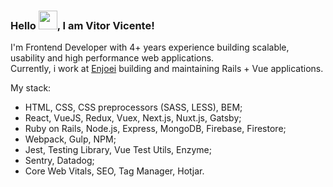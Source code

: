 ### Hello <img src="https://media.giphy.com/media/hvRJCLFzcasrR4ia7z/giphy.gif" width="30px">, I am Vitor Vicente!

I'm Frontend Developer with 4+ years experience building scalable, usability and high performance web applications. </br>
Currently, i work at [Enjoei](https://www.enjoei.com.br) building and maintaining Rails + Vue applications.

My stack: 
- HTML, CSS, CSS preprocessors (SASS, LESS), BEM;
- React, VueJS, Redux, Vuex, Next.js, Nuxt.js, Gatsby;
- Ruby on Rails, Node.js, Express, MongoDB, Firebase, Firestore;
- Webpack, Gulp, NPM;
- Jest, Testing Library, Vue Test Utils, Enzyme;
- Sentry, Datadog;
- Core Web Vitals, SEO, Tag Manager, Hotjar.




